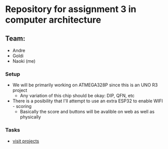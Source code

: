 # Repository for assignment 3 in computer architecture
## Team:
 - Andre
 - Goldi
 - Naoki (me)
### Setup
 - We will be primarily working on ATMEGA328P since this is an UNO R3 project
   - Any variation of this chip should be okay: DIP, QFN, etc
 - There is a posibility that I'll attempt to use an extra ESP32 to enable WIFI - scoring
   - Basically the score and buttons will be avalible on web as well as physically
### Tasks
  - [visit projects](https://github.com/Naoki95957/PingPong351/projects)
